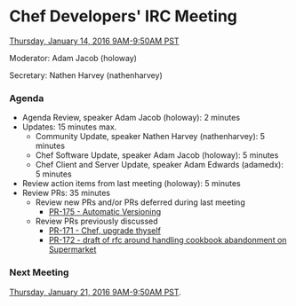 # Chef Developers' IRC Meeting

[Thursday, January 14, 2016 9AM-9:50AM PST](http://everytimezone.com/#2016-01-14,300,cn3)

Moderator:  Adam Jacob (holoway)

Secretary:  Nathen Harvey (nathenharvey)

### Agenda
* Agenda Review, speaker Adam Jacob (holoway): 2 minutes
* Updates: 15 minutes max.
  * Community Update, speaker Nathen Harvey (nathenharvey): 5 minutes
  * Chef Software Update, speaker Adam Jacob (holoway): 5 minutes
  * Chef Client and Server Update, speaker Adam Edwards (adamedx): 5 minutes
* Review action items from last meeting (holoway): 5 minutes
* Review PRs:  35 minutes
  * Review new PRs and/or PRs deferred during last meeting
    * [PR-175 - Automatic Versioning](https://github.com/chef/chef-rfc/pull/175)
  * Review PRs previously discussed
    * [PR-171 - Chef, upgrade thyself](https://github.com/chef/chef-rfc/pull/171)
    * [PR-172 - draft of rfc around handling cookbook abandonment on Supermarket](https://github.com/chef/chef-rfc/pull/172)

### Next Meeting

[Thursday, January 21, 2016 9AM-9:50AM PST](http://everytimezone.com/#2016-01-21,300,cn3).
